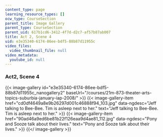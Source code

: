 ```yaml
---
content_type: page
learning_resource_types: []
ocw_type: CourseSection
parent_title: Image Gallery
parent_type: CourseSection
parent_uid: 617b1cd6-3412-4f7d-d2c7-af57b87ab007
title: Act 2, Scene 4
uid: e3e35340-6174-86ee-bdf5-88b87d11955c
video_files:
  video_thumbnail_file: null
video_metadata:
  youtube_id: null
---
```


### Act2, Scene 4
{{< image-gallery id="e3e35340-6174-86ee-bdf5-88b87d11955c_nanogallery2" baseUrl="/courses/21m-873-theater-arts-topics-suburbia-january-iap-2008/" >}}
{{< image-gallery-item href="cd0df4649a8e9b26297d001c46888f94_103.jpg" data-ngdesc="Jeff talking to Bee-Bee. Tim is asleep next to her." text="Jeff talking to Bee-Bee. Tim is asleep next to her." >}}
{{< image-gallery-item href="90ad46a9ed6be81b22f126eaa9d4ae81_112.jpg" data-ngdesc="Pony and Sooze talk about their lives." text="Pony and Sooze talk about their lives." >}}
{{</ image-gallery >}}